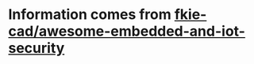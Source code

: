 # Information comes from [fkie-cad/awesome-embedded-and-iot-security](https://github.com/fkie-cad/awesome-embedded-and-iot-security)

